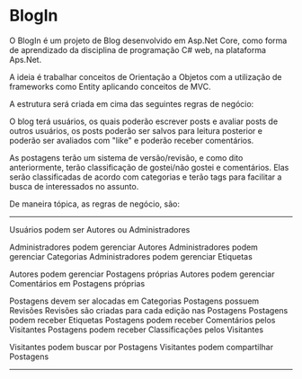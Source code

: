 # BlogIn

O BlogIn é um projeto de Blog desenvolvido em Asp.Net Core, como forma de aprendizado da disciplina de programação C# web, na plataforma Aps.Net.

A ideia é trabalhar conceitos de Orientação a Objetos com a utilização de frameworks como Entity aplicando conceitos de MVC.

A estrutura será criada em cima das seguintes regras de negócio:

O blog terá usuários, os quais poderão escrever posts e avaliar posts de outros usuários, os posts poderão ser salvos para leitura posterior e poderão ser avaliados com "like" e poderão receber comentários.

As postagens terão um sistema de versão/revisão, e como dito anteriormente, terão classificação de gostei/não gostei e comentários. Elas serão classificadas de acordo com categorias e terão tags para facilitar a busca de interessados no assunto.

De maneira tópica, as regras de negócio, são:

-----------------------------------------------------------------------------
Usuários podem ser Autores ou Administradores

Administradores podem gerenciar Autores
Administradores podem gerenciar Categorias
Administradores podem gerenciar Etiquetas

Autores podem gerenciar Postagens próprias
Autores podem gerenciar Comentários em Postagens próprias

Postagens devem ser alocadas em Categorias
Postagens possuem Revisões
Revisões são criadas para cada edição nas Postagens
Postagens podem receber Etiquetas
Postagens podem receber Comentários pelos Visitantes
Postagens podem receber Classificações pelos Visitantes

Visitantes podem buscar por Postagens
Visitantes podem compartilhar Postagens

-----------------------------------------------------------------------------
